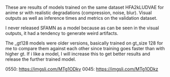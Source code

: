 These are results of models trained on the same dataset HFA2kLUDVAE for anime sr with realistic degradations (compression, noise, blur). Visual outputs as well as inference times and metrics on the validation dataset.

I never released SFAMN as a model because as can be seen in the visual outputs, it had a tendency to generate weird artifacts.

The _gt128 models were older versions, basically trained on gt_size 128 for me to compare them against each other since training goes faster than with higher gt. If i like a model, I will increase this to get better results and release the further trained model.

0550: https://imgsli.com/MTg1ODky
0045: https://imgsli.com/MTg1ODkz